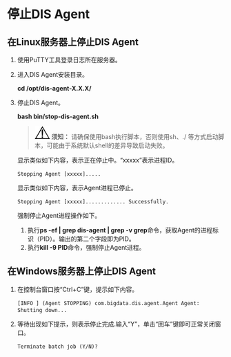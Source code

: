 # 停止DIS Agent<a name="dgc_01_0225"></a>

## 在Linux服务器上停止DIS Agent<a name="zh-cn_topic_0194140649_section7023695163740"></a>

1.  使用PuTTY工具登录日志所在服务器。
2.  进入DIS Agent安装目录。

    **cd /opt/dis-agent-X.X.X/**

3.  停止DIS Agent。

    **bash bin/stop-dis-agent.sh**

    >![](public_sys-resources/icon-notice.gif) **须知：** 
    >请确保使用bash执行脚本，否则使用sh、./ 等方式启动脚本，可能由于系统默认shell的差异导致启动失败。

    显示类似如下内容，表示正在停止中。“xxxxx”表示进程ID。

    ```
    Stopping Agent [xxxxx].....
    ```

    显示类似如下内容，表示Agent进程已停止。

    ```
    Stopping Agent [xxxxx]............. Successfully.
    ```

    强制停止Agent进程操作如下。

    1.  执行**ps -ef | grep dis-agent | grep -v grep**命令，获取Agent的进程标识（PID）。输出的第二个字段即为PID。
    2.  执行**kill -9 PID**命令，强制停止Agent进程。


## 在Windows服务器上停止DIS Agent<a name="zh-cn_topic_0194140649_section2897118163841"></a>

1.  在控制台窗口按“Ctrl+C”键，提示如下内容。

    ```
    [INFO ] (Agent STOPPING) com.bigdata.dis.agent.Agent Agent: Shutting down...
    ```

2.  等待出现如下提示，则表示停止完成.输入“Y”，单击“回车”键即可正常关闭窗口。

    ```
    Terminate batch job (Y/N)?
    ```


